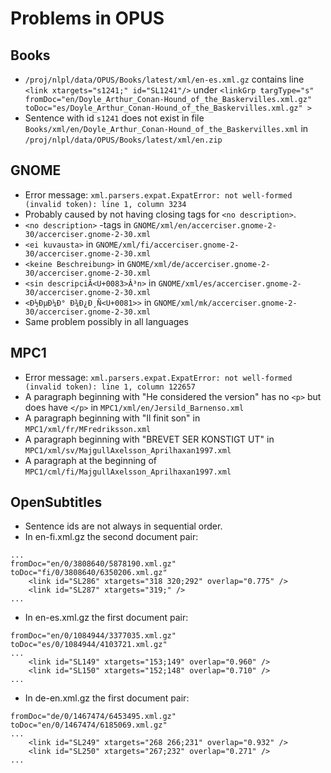 # Problems in OPUS

## Books

* `/proj/nlpl/data/OPUS/Books/latest/xml/en-es.xml.gz` contains line `<link xtargets="s1241;" id="SL1241"/>` under `<linkGrp targType="s" fromDoc="en/Doyle_Arthur_Conan-Hound_of_the_Baskervilles.xml.gz" toDoc="es/Doyle_Arthur_Conan-Hound_of_the_Baskervilles.xml.gz" >`
* Sentence with id `s1241` does not exist in file `Books/xml/en/Doyle_Arthur_Conan-Hound_of_the_Baskervilles.xml` in `/proj/nlpl/data/OPUS/Books/latest/xml/en.zip`

## GNOME

* Error message: `xml.parsers.expat.ExpatError: not well-formed (invalid token): line 1, column 3234`
* Probably caused by not having closing tags for `<no description>`.
* `<no description>` -tags in `GNOME/xml/en/accerciser.gnome-2-30/accerciser.gnome-2-30.xml`
* `<ei kuvausta>` in `GNOME/xml/fi/accerciser.gnome-2-30/accerciser.gnome-2-30.xml`
* `<keine Beschreibung>` in `GNOME/xml/de/accerciser.gnome-2-30/accerciser.gnome-2-30.xml`
* `<sin descripciÃ<U+0083>Â³n>` in `GNOME/xml/es/accerciser.gnome-2-30/accerciser.gnome-2-30.xml`
* `<Ð½ÐµÐ¼Ð° Ð¾Ð¿Ð¸Ñ<U+0081>>` in `GNOME/xml/mk/accerciser.gnome-2-30/accerciser.gnome-2-30.xml`
* Same problem possibly in all languages

## MPC1
 
* Error message: `xml.parsers.expat.ExpatError: not well-formed (invalid token): line 1, column 122657`
* A paragraph beginning with "He considered the version" has no `<p>` but does have `</p>` in `MPC1/xml/en/Jersild_Barnenso.xml`
* A paragraph beginning with "Il finit son" in `MPC1/xml/fr/MFredriksson.xml` 
* A paragraph beginning with "BREVET SER KONSTIGT UT" in `MPC1/xml/sv/MajgullAxelsson_Aprilhaxan1997.xml`
* A paragraph at the beginning of `MPC1/cml/fi/MajgullAxelsson_Aprilhaxan1997.xml` 

## OpenSubtitles

* Sentence ids are not always in sequential order.
* In en-fi.xml.gz the second document pair:
```
...
fromDoc="en/0/3808640/5878190.xml.gz" toDoc="fi/0/3808640/6350206.xml.gz" 
    <link id="SL286" xtargets="318 320;292" overlap="0.775" />
    <link id="SL287" xtargets="319;" />
...
```
* In en-es.xml.gz  the first document pair:
```
fromDoc="en/0/1084944/3377035.xml.gz" toDoc="es/0/1084944/4103721.xml.gz"
...
    <link id="SL149" xtargets="153;149" overlap="0.960" />
    <link id="SL150" xtargets="152;148" overlap="0.710" />
...
```
* In de-en.xml.gz the first document pair:
```
fromDoc="de/0/1467474/6453495.xml.gz" toDoc="en/0/1467474/6185069.xml.gz" 
...
    <link id="SL249" xtargets="268 266;231" overlap="0.932" />
    <link id="SL250" xtargets="267;232" overlap="0.271" />
...
``` 
